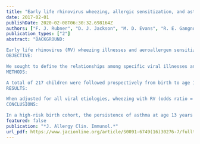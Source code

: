 ```yaml
---
title: "Early life rhinovirus wheezing, allergic sensitization, and asthma risk at adolescence"
date: 2017-02-01
publishDate: 2020-02-08T06:30:32.698164Z
authors: ["F. J. Rubner", "D. J. Jackson", "M. D. Evans", "R. E. Gangnon", "C. J. Tisler", "T. E. Pappas", "J. E. Gern", "R. F. Lemanske"]
publication_types: ["2"]
abstract: "BACKGROUND:

Early life rhinovirus (RV) wheezing illnesses and aeroallergen sensitization increase the risk of asthma at school age. Whether these remain risk factors for the persistence of asthma out to adolescence is not established.
OBJECTIVE:

We sought to define the relationships among specific viral illnesses and the type and timing of aeroallergen sensitization with the persistence of asthma into adolescence.
METHODS:

A total of 217 children were followed prospectively from birth to age 13 years. The etiology and timing of viral wheezing illnesses during the first 3 years of life were assessed along with patterns of allergen sensitization. The associations between viral wheezing illnesses, presence and pattern of aeroallergen sensitization, and asthma diagnosis at age 13 years were evaluated.
RESULTS:

When adjusted for all viral etiologies, wheezing with RV (odds ratio = 3.3; 95% CI, 1.5-7.1), but not respiratory syncytial virus (odds ratio = 1.0; 95% CI, 0.4-2.3), was associated with asthma at age 13 years. Age of aeroallergen sensitization also influenced asthma risk; 65% of children sensitized by age 1 year had asthma at age 13 years, compared with 40% of children not sensitized at age 1 year but sensitized by age 5 years, and 17% of children not sensitized at age 5 years. Early life aeroallergen sensitization and RV wheezing had additive effects on asthma risk at adolescence.
CONCLUSIONS:

In a high-risk birth cohort, the persistence of asthma at age 13 years was most strongly associated with outpatient wheezing illnesses with RV and aeroallergen sensitization in early life."
featured: false
publication: "*J. Allergy Clin. Immunol.*"
url_pdf: https://www.jacionline.org/article/S0091-6749(16)30276-7/fulltext
---
```



